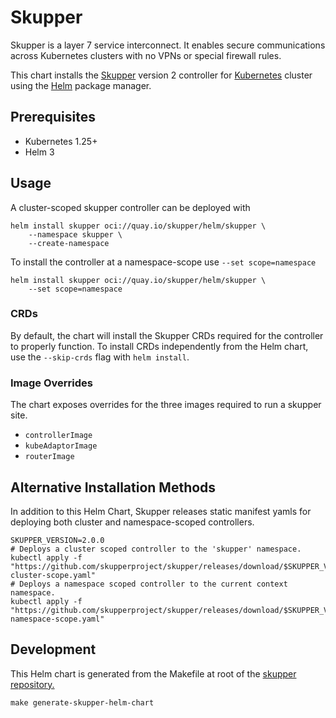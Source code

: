 # Skupper

Skupper is a layer 7 service interconnect. It enables secure communications
across Kubernetes clusters with no VPNs or special firewall rules.

This chart installs the [Skupper](https://skupper.io) version 2 controller for
[Kubernetes](http://kubernetes.io) cluster using the [Helm](https://helm.sh)
package manager.


## Prerequisites

- Kubernetes 1.25+
- Helm 3

## Usage

A cluster-scoped skupper controller can be deployed with
```
helm install skupper oci://quay.io/skupper/helm/skupper \
    --namespace skupper \
    --create-namespace
```

To install the controller at a namespace-scope use `--set scope=namespace`
```
helm install skupper oci://quay.io/skupper/helm/skupper \
    --set scope=namespace
```

### CRDs

By default, the chart will install the Skupper CRDs required for the controller
to properly function. To install CRDs independently from the Helm chart, use
the `--skip-crds` flag with `helm install`.

### Image Overrides

The chart exposes overrides for the three images required to run a skupper site.
* `controllerImage`
* `kubeAdaptorImage`
* `routerImage`

## Alternative Installation Methods

In addition to this Helm Chart, Skupper releases static manifest yamls for
deploying both cluster and namespace-scoped controllers.

```
SKUPPER_VERSION=2.0.0
# Deploys a cluster scoped controller to the 'skupper' namespace.
kubectl apply -f "https://github.com/skupperproject/skupper/releases/download/$SKUPPER_VERSION/skupper-cluster-scope.yaml"
# Deploys a namespace scoped controller to the current context namespace.
kubectl apply -f "https://github.com/skupperproject/skupper/releases/download/$SKUPPER_VERSION/skupper-namespace-scope.yaml"
```

## Development

This Helm chart is generated from the Makefile at root of the [skupper
repository.](https://github.com/skupperproject/skupper)
```asciidoc
make generate-skupper-helm-chart
```
